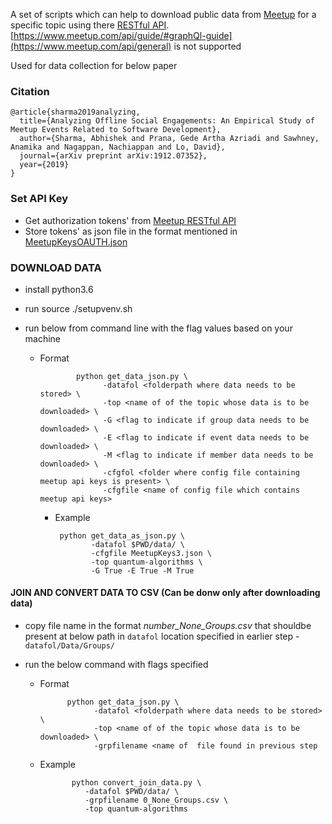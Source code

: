 A set of scripts which can help to download public data from [Meetup](https://www.meetup.com/) for a specific topic
using there [RESTful API](https://www.meetup.com/meetup_api/). [https://www.meetup.com/api/guide/#graphQl-guide](https://www.meetup.com/api/general) is not supported 


Used for data collection for below paper

### Citation
    @article{sharma2019analyzing,
      title={Analyzing Offline Social Engagements: An Empirical Study of Meetup Events Related to Software Development},
      author={Sharma, Abhishek and Prana, Gede Artha Azriadi and Sawhney, Anamika and Nagappan, Nachiappan and Lo, David},
      journal={arXiv preprint arXiv:1912.07352},
      year={2019}
    }

### Set API Key
- Get authorization tokens' from  [Meetup RESTful API](https://www.meetup.com/meetup_api/)
- Store tokens' as json file in the format mentioned in [MeetupKeysOAUTH.json](blob/master/datadownloader/Config/MeetupKeysOAUTH.json)

### DOWNLOAD DATA

- install python3.6
- run source ./setupvenv.sh
- run below from command line with the flag values based on your machine 

  - Format
          
                python get_data_json.py \
                      -datafol <folderpath where data needs to be stored> \
                      -top <name of of the topic whose data is to be downloaded> \
                      -G <flag to indicate if group data needs to be downloaded> \
                      -E <flag to indicate if event data needs to be downloaded> \
                      -M <flag to indicate if member data needs to be downloaded> \
                      -cfgfol <folder where config file containing meetup api keys is present> \
                      -cfgfile <name of config file which contains meetup api keys>
   
      - Example
            
             python get_data_as_json.py \
                    -datafol $PWD/data/ \
                    -cfgfile MeetupKeys3.json \
                    -top quantum-algorithms \
                    -G True -E True -M True


#### JOIN AND CONVERT DATA TO CSV (Can be donw only after downloading data)

 - copy file name in the format *number_None_Groups.csv* that shouldbe present at below path
in `datafol` location specified in earlier step
        -  `datafol/Data/Groups/`
  - run the below command with flags specified
    
    - Format
      
                python get_data_json.py \
                      -datafol <folderpath where data needs to be stored> \
                      -top <name of of the topic whose data is to be downloaded> \
                      -grpfilename <name of  file found in previous step
      
    - Example
        
                 python convert_join_data.py \
                    -datafol $PWD/data/ \
                    -grpfilename 0_None_Groups.csv \
                    -top quantum-algorithms
        